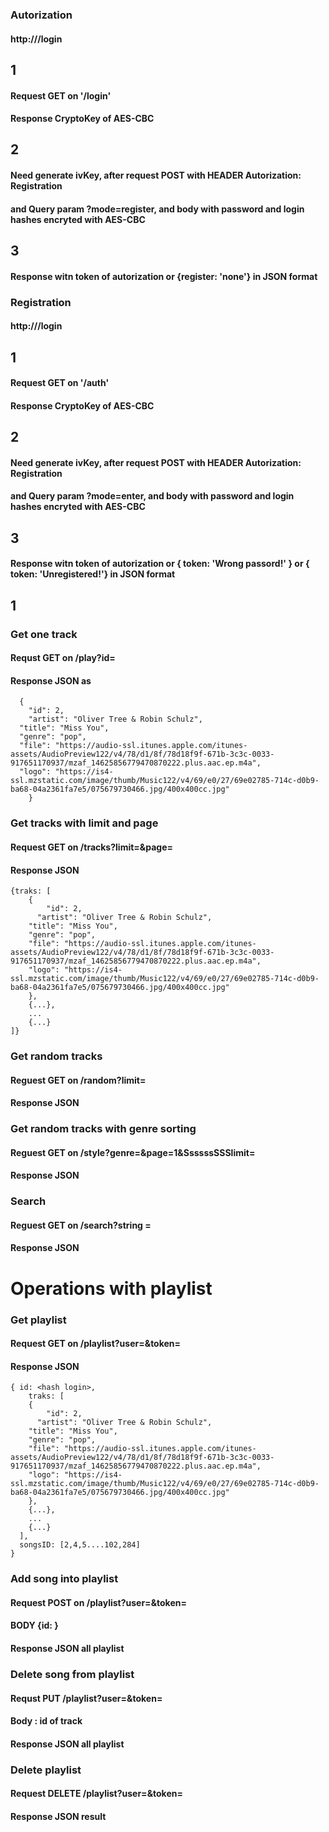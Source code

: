 ### Autorization

#### http://<your url>/login
## 1 
#### Request GET on '/login'
#### Response CryptoKey of AES-CBC

## 2
#### Need generate ivKey, after request POST with HEADER Autorization: Registration <ivKey>
#### and Query param ?mode=register, and body with password and login hashes encryted with AES-CBC
## 3
#### Response witn token of autorization or {register: 'none'} in JSON format 

### Registration

#### http://<your url>/login
## 1 
#### Request GET on '/auth'
#### Response CryptoKey of AES-CBC

## 2
#### Need generate ivKey, after request POST with HEADER Autorization: Registration <ivKey>
#### and Query param ?mode=enter, and body with password and login hashes encryted with AES-CBC
## 3
#### Response witn token of autorization or { token: 'Wrong passord!' } or  { token: 'Unregistered!'} in JSON format
## 1

### Get one track

#### Requst GET on /play?id=<id of track>
#### Response JSON as 
```
  {
	"id": 2,
	"artist": "Oliver Tree & Robin Schulz",
  "title": "Miss You",
  "genre": "pop",
  "file": "https://audio-ssl.itunes.apple.com/itunes-assets/AudioPreview122/v4/78/d1/8f/78d18f9f-671b-3c3c-0033-917651170937/mzaf_14625856779470870222.plus.aac.ep.m4a",
  "logo": "https://is4-ssl.mzstatic.com/image/thumb/Music122/v4/69/e0/27/69e02785-714c-d0b9-ba68-04a2361fa7e5/075679730466.jpg/400x400cc.jpg"
	}
```
### Get tracks with limit and page

#### Request GET on /tracks?limit=<number limit>&page=<number page>
#### Response JSON
```
{traks: [
	{
		"id": 2,
	  "artist": "Oliver Tree & Robin Schulz",
    "title": "Miss You",
    "genre": "pop",
    "file": "https://audio-ssl.itunes.apple.com/itunes-assets/AudioPreview122/v4/78/d1/8f/78d18f9f-671b-3c3c-0033-917651170937/mzaf_14625856779470870222.plus.aac.ep.m4a",
    "logo": "https://is4-ssl.mzstatic.com/image/thumb/Music122/v4/69/e0/27/69e02785-714c-d0b9-ba68-04a2361fa7e5/075679730466.jpg/400x400cc.jpg"
	},
	{...},
	...
	{...}
]}
```

### Get random tracks
#### Reguest GET on /random?limit=<number limit>
#### Response JSON

### Get random tracks with genre sorting
#### Reguest GET on /style?genre=<name of genre>&page=1&SsssssSSSlimit=<number limit>
#### Response JSON

### Search
#### Reguest GET on /search?string = <query search>
#### Response JSON


# Operations with playlist
### Get playlist
#### Request GET on /playlist?user=<login in hash>&token=<token>

#### Response JSON 
```
{ id: <hash login>,
	traks: [
	{
		"id": 2,
	  "artist": "Oliver Tree & Robin Schulz",
    "title": "Miss You",
    "genre": "pop",
    "file": "https://audio-ssl.itunes.apple.com/itunes-assets/AudioPreview122/v4/78/d1/8f/78d18f9f-671b-3c3c-0033-917651170937/mzaf_14625856779470870222.plus.aac.ep.m4a",
    "logo": "https://is4-ssl.mzstatic.com/image/thumb/Music122/v4/69/e0/27/69e02785-714c-d0b9-ba68-04a2361fa7e5/075679730466.jpg/400x400cc.jpg"
	},
	{...},
	...
	{...}
  ],
  songsID: [2,4,5....102,284]
}
```


### Add song into playlist
#### Request POST on /playlist?user=<login>&token=<token>
#### BODY {id: <id track>}
#### Response JSON all playlist

### Delete song from playlist
#### Requst PUT /playlist?user=<login>&token=<token>
#### Body : id of track
#### Response JSON all playlist

### Delete playlist 
#### Request DELETE /playlist?user=<login>&token=<token>
#### Response JSON result
